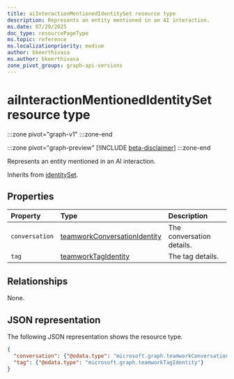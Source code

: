 ```yaml
---
title: aiInteractionMentionedIdentitySet resource type
description: Represents an entity mentioned in an AI interaction.
ms.date: 07/29/2025
doc_type: resourcePageType
ms.topic: reference
ms.localizationpriority: medium
author: bkeerthivasa
ms.author: bkeerthivasa
zone_pivot_groups: graph-api-versions
---
```


# aiInteractionMentionedIdentitySet resource type

<!-- cSpell:ignore bkeerthivasa -->
:::zone pivot="graph-v1"
:::zone-end

:::zone pivot="graph-preview"
[!INCLUDE [beta-disclaimer](../../includes/beta-disclaimer.md)]
:::zone-end

Represents an entity mentioned in an AI interaction.

Inherits from [identitySet](/graph/api/resources/identityset).

## Properties

| Property       | Type                                                                              | Description               |
|:---------------|:----------------------------------------------------------------------------------|:--------------------------|
| `conversation` | [teamworkConversationIdentity](/graph/api/resources/teamworkconversationidentity) | The conversation details. |
| `tag`          | [teamworkTagIdentity](/graph/api/resources/teamworktagidentity)                   | The tag details.          |

## Relationships

None.

## JSON representation

The following JSON representation shows the resource type.

```json
{
  "conversation": {"@odata.type": "microsoft.graph.teamworkConversationIdentity"},
  "tag": {"@odata.type": "microsoft.graph.teamworkTagIdentity"}
}
```
